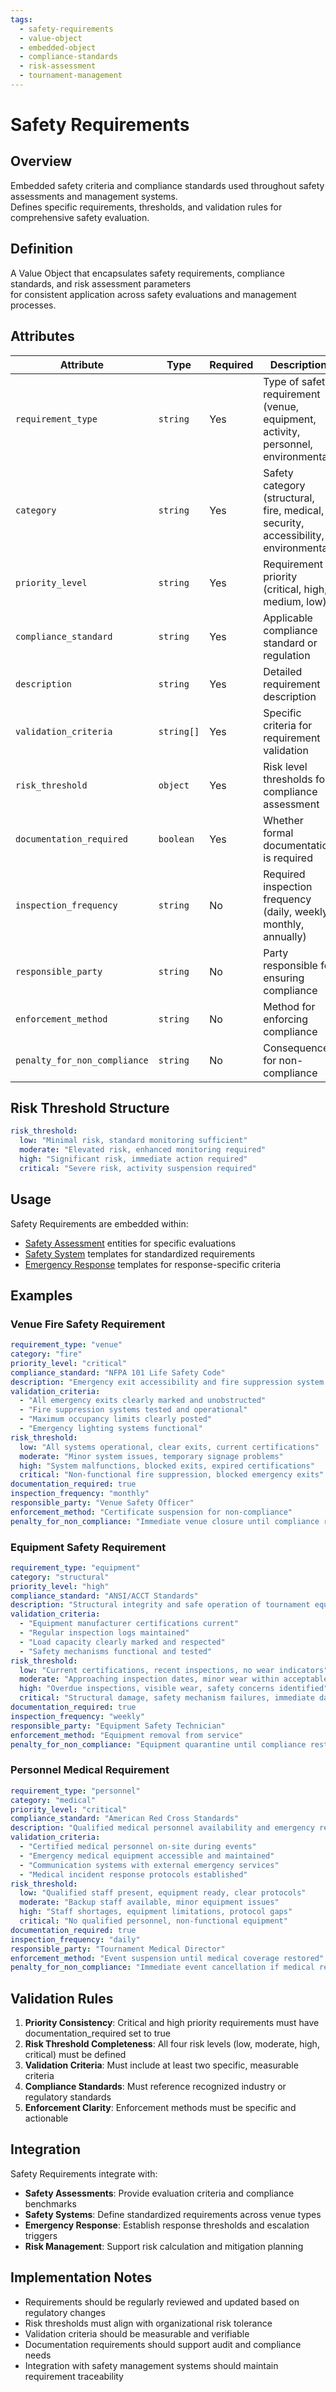 ```yaml
---
tags:
  - safety-requirements
  - value-object
  - embedded-object
  - compliance-standards
  - risk-assessment
  - tournament-management
---
```


# Safety Requirements

## Overview

Embedded safety criteria and compliance standards used throughout safety assessments and management systems.  
Defines specific requirements, thresholds, and validation rules for comprehensive safety evaluation.

## Definition

A Value Object that encapsulates safety requirements, compliance standards, and risk assessment parameters  
for consistent application across safety evaluations and management processes.

## Attributes

| Attribute | Type | Required | Description |
|-----------|------|----------|-------------|
| `requirement_type` | `string` | Yes | Type of safety requirement (venue, equipment, activity, personnel, environmental) |
| `category` | `string` | Yes | Safety category (structural, fire, medical, security, accessibility, environmental) |
| `priority_level` | `string` | Yes | Requirement priority (critical, high, medium, low) |
| `compliance_standard` | `string` | Yes | Applicable compliance standard or regulation |
| `description` | `string` | Yes | Detailed requirement description |
| `validation_criteria` | `string[]` | Yes | Specific criteria for requirement validation |
| `risk_threshold` | `object` | Yes | Risk level thresholds for compliance assessment |
| `documentation_required` | `boolean` | Yes | Whether formal documentation is required |
| `inspection_frequency` | `string` | No | Required inspection frequency (daily, weekly, monthly, annually) |
| `responsible_party` | `string` | No | Party responsible for ensuring compliance |
| `enforcement_method` | `string` | No | Method for enforcing compliance |
| `penalty_for_non_compliance` | `string` | No | Consequences for non-compliance |

## Risk Threshold Structure

```yaml
risk_threshold:
  low: "Minimal risk, standard monitoring sufficient"
  moderate: "Elevated risk, enhanced monitoring required"
  high: "Significant risk, immediate action required"
  critical: "Severe risk, activity suspension required"
```

## Usage

Safety Requirements are embedded within:

- [Safety Assessment](safety.md) entities for specific evaluations
- [Safety System](system.md) templates for standardized requirements
- [Emergency Response](response.md) templates for response-specific criteria

## Examples

### Venue Fire Safety Requirement

```yaml
requirement_type: "venue"
category: "fire"
priority_level: "critical"
compliance_standard: "NFPA 101 Life Safety Code"
description: "Emergency exit accessibility and fire suppression system functionality"
validation_criteria:
  - "All emergency exits clearly marked and unobstructed"
  - "Fire suppression systems tested and operational"
  - "Maximum occupancy limits clearly posted"
  - "Emergency lighting systems functional"
risk_threshold:
  low: "All systems operational, clear exits, current certifications"
  moderate: "Minor system issues, temporary signage problems"
  high: "System malfunctions, blocked exits, expired certifications"
  critical: "Non-functional fire suppression, blocked emergency exits"
documentation_required: true
inspection_frequency: "monthly"
responsible_party: "Venue Safety Officer"
enforcement_method: "Certificate suspension for non-compliance"
penalty_for_non_compliance: "Immediate venue closure until compliance restored"
```

### Equipment Safety Requirement

```yaml
requirement_type: "equipment"
category: "structural"
priority_level: "high"
compliance_standard: "ANSI/ACCT Standards"
description: "Structural integrity and safe operation of tournament equipment"
validation_criteria:
  - "Equipment manufacturer certifications current"
  - "Regular inspection logs maintained"
  - "Load capacity clearly marked and respected"
  - "Safety mechanisms functional and tested"
risk_threshold:
  low: "Current certifications, recent inspections, no wear indicators"
  moderate: "Approaching inspection dates, minor wear within acceptable limits"
  high: "Overdue inspections, visible wear, safety concerns identified"
  critical: "Structural damage, safety mechanism failures, immediate danger"
documentation_required: true
inspection_frequency: "weekly"
responsible_party: "Equipment Safety Technician"
enforcement_method: "Equipment removal from service"
penalty_for_non_compliance: "Equipment quarantine until compliance restored"
```

### Personnel Medical Requirement

```yaml
requirement_type: "personnel"
category: "medical"
priority_level: "critical"
compliance_standard: "American Red Cross Standards"
description: "Qualified medical personnel availability and emergency response capability"
validation_criteria:
  - "Certified medical personnel on-site during events"
  - "Emergency medical equipment accessible and maintained"
  - "Communication systems with external emergency services"
  - "Medical incident response protocols established"
risk_threshold:
  low: "Qualified staff present, equipment ready, clear protocols"
  moderate: "Backup staff available, minor equipment issues"
  high: "Staff shortages, equipment limitations, protocol gaps"
  critical: "No qualified personnel, non-functional equipment"
documentation_required: true
inspection_frequency: "daily"
responsible_party: "Tournament Medical Director"
enforcement_method: "Event suspension until medical coverage restored"
penalty_for_non_compliance: "Immediate event cancellation if medical requirements not met"
```

## Validation Rules

1. **Priority Consistency**: Critical and high priority requirements must have documentation_required set to true
2. **Risk Threshold Completeness**: All four risk levels (low, moderate, high, critical) must be defined
3. **Validation Criteria**: Must include at least two specific, measurable criteria
4. **Compliance Standards**: Must reference recognized industry or regulatory standards
5. **Enforcement Clarity**: Enforcement methods must be specific and actionable

## Integration

Safety Requirements integrate with:

- **Safety Assessments**: Provide evaluation criteria and compliance benchmarks
- **Safety Systems**: Define standardized requirements across venue types
- **Emergency Response**: Establish response thresholds and escalation triggers
- **Risk Management**: Support risk calculation and mitigation planning

## Implementation Notes

- Requirements should be regularly reviewed and updated based on regulatory changes
- Risk thresholds must align with organizational risk tolerance
- Validation criteria should be measurable and verifiable
- Documentation requirements should support audit and compliance needs
- Integration with safety management systems should maintain requirement traceability
